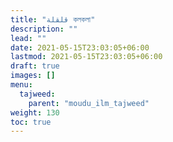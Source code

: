 ```yaml
---
title: "قلقلة কলকলা"
description: ""
lead: ""
date: 2021-05-15T23:03:05+06:00
lastmod: 2021-05-15T23:03:05+06:00
draft: true
images: []
menu: 
  tajweed:
    parent: "moudu_ilm_tajweed"
weight: 130
toc: true
---
```



